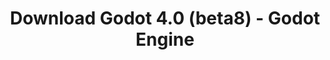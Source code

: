 ---
# Generated by /scripts/js/download_archive_generator !!! do not edit by hand !!!
title: 'Download Godot 4.0 (beta8) - Godot Engine'
type: 'download/archive'
name: '4.0'
flavor: 'beta8'
release_date: '2022-12-09T03:00:00-00:00'
release_notes: '/article/dev-snapshot-godot-4-0-beta-8/'
links:
  android.apk:
    name: 'android.apk'
    title: 'Android'
    caption: 'Universal APK (ARM64 + ARMv7 + x86_64 + x86)'
    tags:
      - 'APK download'
      - 'ARM64/v7'
      - 'x86 (64 & 32 bit)'
    hosts:
      github_builds:
        regular: 'https://github.com/godotengine/godot-builds/releases/download/4.0-beta8/Godot_v4.0-beta8_android_editor.apk'
        mono: '#'
      github:
        regular: 'https://github.com/godotengine/godot/releases/download/4.0-beta8/Godot_v4.0-beta8_android_editor.apk'
        mono: '#'
  linux.64:
    name: 'linux.64'
    title: 'Linux'
    caption: 'Standard (x86_64)'
    tags:
      - '64 bit'
    hosts:
      github_builds:
        regular: 'https://github.com/godotengine/godot-builds/releases/download/4.0-beta8/Godot_v4.0-beta8_linux.x86_64.zip'
        mono: 'https://github.com/godotengine/godot-builds/releases/download/4.0-beta8/Godot_v4.0-beta8_mono_linux_x86_64.zip'
      github:
        regular: 'https://github.com/godotengine/godot/releases/download/4.0-beta8/Godot_v4.0-beta8_linux.x86_64.zip'
        mono: 'https://github.com/godotengine/godot/releases/download/4.0-beta8/Godot_v4.0-beta8_mono_linux_x86_64.zip'
  macos.universal:
    name: 'macos.universal'
    title: 'macOS'
    caption: 'Universal (x86_64 + Apple Silicon)'
    tags:
      - 'Intel/Apple Silicon'
      - '64 bit'
    hosts:
      github_builds:
        regular: 'https://github.com/godotengine/godot-builds/releases/download/4.0-beta8/Godot_v4.0-beta8_macos.universal.zip'
        mono: 'https://github.com/godotengine/godot-builds/releases/download/4.0-beta8/Godot_v4.0-beta8_mono_macos.universal.zip'
      github:
        regular: 'https://github.com/godotengine/godot/releases/download/4.0-beta8/Godot_v4.0-beta8_macos.universal.zip'
        mono: 'https://github.com/godotengine/godot/releases/download/4.0-beta8/Godot_v4.0-beta8_mono_macos.universal.zip'
  windows.64:
    name: 'windows.64'
    title: 'Windows'
    caption: 'Standard (x86_64)'
    tags:
      - '64 bit'
    hosts:
      github_builds:
        regular: 'https://github.com/godotengine/godot-builds/releases/download/4.0-beta8/Godot_v4.0-beta8_win64.exe.zip'
        mono: 'https://github.com/godotengine/godot-builds/releases/download/4.0-beta8/Godot_v4.0-beta8_mono_win64.zip'
      github:
        regular: 'https://github.com/godotengine/godot/releases/download/4.0-beta8/Godot_v4.0-beta8_win64.exe.zip'
        mono: 'https://github.com/godotengine/godot/releases/download/4.0-beta8/Godot_v4.0-beta8_mono_win64.zip'
  web:
    name: 'web'
    title: 'Web editor'
    caption: ''
    tags:
      - 'Self-hosted'
      - 'Cross-platform'
    hosts:
      github_builds:
        regular: 'https://github.com/godotengine/godot-builds/releases/download/4.0-beta8/Godot_v4.0-beta8_web_editor.zip'
        mono: '#'
      github:
        regular: 'https://github.com/godotengine/godot/releases/download/4.0-beta8/Godot_v4.0-beta8_web_editor.zip'
        mono: '#'
  linux.arm64:
    name: 'linux.arm64'
    title: 'Linux'
    caption: 'Standard (ARM64)'
    tags:
      - 'ARM64'
      - '64 bit'
    hosts:
      github_builds:
        regular: 'https://github.com/godotengine/godot-builds/releases/download/4.0-beta8/Godot_v4.0-beta8_linux.arm64.zip'
        mono: 'https://github.com/godotengine/godot-builds/releases/download/4.0-beta8/Godot_v4.0-beta8_mono_linux_arm64.zip'
      github:
        regular: 'https://github.com/godotengine/godot/releases/download/4.0-beta8/Godot_v4.0-beta8_linux.arm64.zip'
        mono: 'https://github.com/godotengine/godot/releases/download/4.0-beta8/Godot_v4.0-beta8_mono_linux_arm64.zip'
  linux.32:
    name: 'linux.32'
    title: 'Linux'
    caption: 'Standard (x86)'
    tags:
      - '32 bit'
    hosts:
      github_builds:
        regular: 'https://github.com/godotengine/godot-builds/releases/download/4.0-beta8/Godot_v4.0-beta8_linux.x86_32.zip'
        mono: 'https://github.com/godotengine/godot-builds/releases/download/4.0-beta8/Godot_v4.0-beta8_mono_linux_x86_32.zip'
      github:
        regular: 'https://github.com/godotengine/godot/releases/download/4.0-beta8/Godot_v4.0-beta8_linux.x86_32.zip'
        mono: 'https://github.com/godotengine/godot/releases/download/4.0-beta8/Godot_v4.0-beta8_mono_linux_x86_32.zip'
  linux.arm32:
    name: 'linux.arm32'
    title: 'Linux'
    caption: 'Standard (ARM32)'
    tags:
      - 'ARM32'
      - '32 bit'
    hosts:
      github_builds:
        regular: 'https://github.com/godotengine/godot-builds/releases/download/4.0-beta8/Godot_v4.0-beta8_linux.arm32.zip'
        mono: 'https://github.com/godotengine/godot-builds/releases/download/4.0-beta8/Godot_v4.0-beta8_mono_linux_arm32.zip'
      github:
        regular: 'https://github.com/godotengine/godot/releases/download/4.0-beta8/Godot_v4.0-beta8_linux.arm32.zip'
        mono: 'https://github.com/godotengine/godot/releases/download/4.0-beta8/Godot_v4.0-beta8_mono_linux_arm32.zip'
  windows.32:
    name: 'windows.32'
    title: 'Windows'
    caption: 'Standard (x86)'
    tags:
      - '32 bit'
    hosts:
      github_builds:
        regular: 'https://github.com/godotengine/godot-builds/releases/download/4.0-beta8/Godot_v4.0-beta8_win32.exe.zip'
        mono: 'https://github.com/godotengine/godot-builds/releases/download/4.0-beta8/Godot_v4.0-beta8_mono_win32.zip'
      github:
        regular: 'https://github.com/godotengine/godot/releases/download/4.0-beta8/Godot_v4.0-beta8_win32.exe.zip'
        mono: 'https://github.com/godotengine/godot/releases/download/4.0-beta8/Godot_v4.0-beta8_mono_win32.zip'
  aar_library:
    name: 'aar_library'
    title: 'AAR library'
    caption: ''
    tags:
      - 'Android plugins'
      - 'Java'
      - 'Kotlin'
    hosts:
      github_builds:
        regular: 'https://github.com/godotengine/godot-builds/releases/download/4.0-beta8/godot-lib.4.0.beta8.template_release.aar'
        mono: '#'
      github:
        regular: 'https://github.com/godotengine/godot/releases/download/4.0-beta8/godot-lib.4.0.beta8.template_release.aar'
        mono: '#'
  templates:
    name: 'templates'
    title: 'Export templates'
    caption: ''
    tags:
      - 'Used to export your games to all supported platforms'
    hosts:
      github_builds:
        regular: 'https://github.com/godotengine/godot-builds/releases/download/4.0-beta8/Godot_v4.0-beta8_export_templates.tpz'
        mono: 'https://github.com/godotengine/godot-builds/releases/download/4.0-beta8/Godot_v4.0-beta8_mono_export_templates.tpz'
      github:
        regular: 'https://github.com/godotengine/godot/releases/download/4.0-beta8/Godot_v4.0-beta8_export_templates.tpz'
        mono: 'https://github.com/godotengine/godot/releases/download/4.0-beta8/Godot_v4.0-beta8_mono_export_templates.tpz'
primaryPlatforms:
  - 'android.apk'
  - 'linux.64'
  - 'macos.universal'
  - 'windows.64'
  - 'web'
  - 'templates'
---